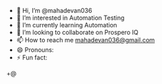 - 👋 Hi, I’m @mahadevan036
- 👀 I’m interested in Automation Testing
- 🌱 I’m currently learning Automation 
- 💞️ I’m looking to collaborate on Prospero IQ
- 📫 How to reach me mahadevan036@gmail.com
- 😄 Pronouns: 
- ⚡ Fun fact:

<!---
mahadevan036/mahadevan036 is a ✨ special ✨ repository because its `README.md` (this file) appears on your GitHub profile.
You can click the Preview link to take a look at your changes.
--->
+@
